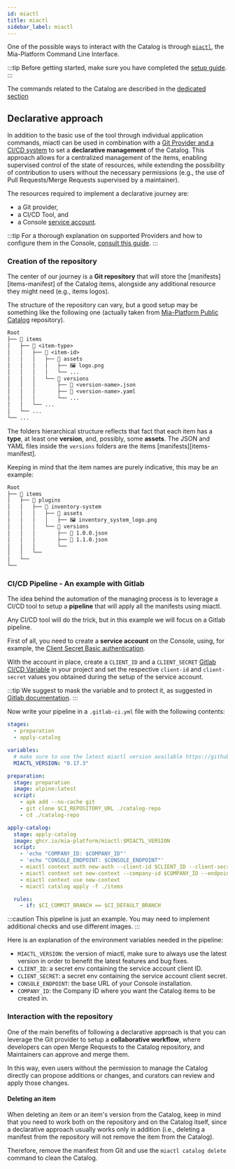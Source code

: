```yaml
---
id: miactl
title: miactl
sidebar_label: miactl
---
```


One of the possible ways to interact with the Catalog is through [`miactl`](/cli/miactl/10_overview.md), the Mia-Platform Command Line Interface.

:::tip
Before getting started, make sure you have completed the [setup guide](/cli/miactl/20_setup.md).
:::

The commands related to the Catalog are described in the [dedicated section](/cli/miactl/30_commands.md#marketplace)

## Declarative approach

In addition to the basic use of the tool through individual application commands, miactl can be used in combination with a [Git Provider and a CI/CD system](/console/company-configuration/providers/overview.md) to set a **declarative management** of the Catalog. This approach allows for a centralized management of the items, enabling supervised control of the state of resources, while extending the possibility of contribution to users without the necessary permissions (e.g., the use of Pull Requests/Merge Requests supervised by a maintainer).

The resources required to implement a declarative journey are:

- a Git provider,
- a CI/CD Tool, and
- a Console [service account](/development_suite/identity-and-access-management/manage-service-accounts.md).

:::tip
For a thorough explanation on supported Providers and how to configure them in the Console, [consult this guide](/console/company-configuration/providers/configure-provider.mdx).
:::

### Creation of the repository

The center of our journey is a **Git repository** that will store the [manifests][items-manifest] of the Catalog items, alongside any additional resource they might need (e.g., items logos).

The structure of the repository can vary, but a good setup may be something like the following one (actually taken from [Mia-Platform Public Catalog](https://github.com/mia-platform-marketplace/public-catalog) repository).

```txt
Root
├── 📁 items
│   ├── 📁 <item-type>
│   │   ├── 📁 <item-id>
│   │   │   ├── 📁 assets
│   │   │   │   ├── 🖼️ logo.png
│   │   │   │   └── ...
│   │   │   └── 📁 versions
│   │   │       ├── 📄 <version-name>.json
│   │   │       ├── 📄 <version-name>.yaml
│   │   │       └── ...
│   │   └── ...
│   └── ...
└── ...
```

The folders hierarchical structure reflects that fact that each item has a **type**, at least one **version**, and, possibly, some **assets**. The JSON and YAML files inside the `versions` folders are the items [manifests][items-manifest].

Keeping in mind that the item names are purely indicative, this may be an example:

```txt
Root
├── 📁 items
│   ├── 📁 plugins
│   │   ├── 📁 inventory-system
│   │   │   ├── 📁 assets
│   │   │   │   ├── 🖼️ inventory_system_logo.png
│   │   │   └── 📁 versions
│   │   │       ├── 📄 1.0.0.json
│   │   │       ├── 📄 1.1.0.json
│   │   │       └── 
│   │   └── 
│   └──
└──
```

### CI/CD Pipeline - An example with Gitlab

The idea behind the automation of the managing process is to leverage a CI/CD tool to setup a **pipeline** that will apply all the manifests using miactl.

Any CI/CD tool will do the trick, but in this example we will focus on a Gitlab pipeline.

First of all, you need to create a **service account** on the Console, using, for example, the [Client Secret Basic authentication](/development_suite/identity-and-access-management/manage-service-accounts.md#adding-a-service-account).

With the account in place, create a `CLIENT_ID` and a `CLIENT_SECRET` [Gitlab CI/CD Variable](https://docs.gitlab.com/ee/ci/variables/) in your project and set the respective `client-id` and `client-secret` values you obtained during the setup of the service account.

:::tip
We suggest to mask the variable and to protect it, as suggested in [Gitlab documentation](https://docs.gitlab.com/ee/ci/variables/#cicd-variable-security).
:::

Now write your pipeline in a `.gitlab-ci.yml` file with the following contents:

```yaml
stages:
  - preparation
  - apply-catalog

variables:
  # make sure to use the latest miactl version available https://github.com/mia-platform/miactl/releases
  MIACTL_VERSION: "0.17.3"  

preparation:
  stage: preparation
  image: alpine:latest
  script:
    - apk add --no-cache git
    - git clone $CI_REPOSITORY_URL ./catalog-repo
    - cd ./catalog-repo

apply-catalog:
  stage: apply-catalog
  image: ghcr.io/mia-platform/miactl:$MIACTL_VERSION
  script:
    - 'echo "COMPANY_ID: $COMPANY_ID"'
    - 'echo "CONSOLE_ENDPOINT: $CONSOLE_ENDPOINT"'
    - miactl context auth new-auth --client-id $CLIENT_ID --client-secret $CLIENT_SECRET
    - miactl context set new-context --company-id $COMPANY_ID --endpoint $CONSOLE_ENDPOINT --auth-name new-auth
    - miactl context use new-context
    - miactl catalog apply -f ./items

  rules:
    - if: $CI_COMMIT_BRANCH == $CI_DEFAULT_BRANCH
```

:::caution
This pipeline is just an example. You may need to implement additional checks and use different images.
:::

Here is an explanation of the environment variables needed in the pipeline:

- `MIACTL_VERSION`: the version of miactl, make sure to always use the latest version in order to benefit the latest features and bug fixes.
- `CLIENT_ID`: a secret env containing the service account client ID.
- `CLIENT_SECRET`: a secret env containing the service account client secret.
- `CONSOLE_ENDPOINT`: the base URL of your Console installation.
- `COMPANY_ID`: the Company ID where you want the Catalog items to be created in.

### Interaction with the repository

One of the main benefits of following a declarative approach is that you can leverage the Git provider to setup a **collaborative workflow**, where developers can open Merge Requests to the Catalog repository, and Maintainers can approve and merge them.

In this way, even users without the permission to manage the Catalog directly can propose additions or changes, and curators can review and apply those changes.

#### Deleting an item

When deleting an item or an item's version from the Catalog, keep in mind that you need to work both on the repository and on the Catalog itself, since a declarative approach usually works only in addition (i.e., deleting a manifest from the repository will not remove the item from the Catalog).

Therefore, remove the manifest from Git and use the `miactl catalog delete` command to clean the Catalog.
